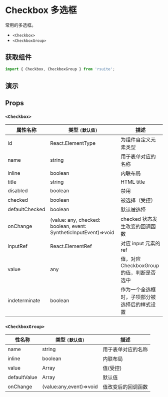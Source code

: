 # Checkbox 多选框 

常用的多选框。

* `<Checkbox>`
* `<CheckboxGroup>`

## 获取组件

```js
import { Checkbox, CheckboxGroup } from 'rsuite';
```

## 演示

<!--{demo}-->

## Props

### `<Checkbox>`

| 属性名称       | 类型 `(默认值)`                                                  | 描述                                         |
| -------------- | ---------------------------------------------------------------- | -------------------------------------------- |
| id             | React.ElementType                                                | 为组件自定义元素类型                         |
| name           | string                                                           | 用于表单对应的名称                           |
| inline         | boolean                                                          | 内联布局                                     |
| title          | string                                                           | HTML title                                   |
| disabled       | boolean                                                          | 禁用                                         |
| checked        | boolean                                                          | 被选择（受控）                               |
| defaultChecked | boolean                                                          | 默认被选择                                   |
| onChange       | (value: any, checked: boolean, event: SyntheticInputEvent)=>void | checked 状态发生改变的回调函数               |
| inputRef       | React.ElementRef                                                 | 对应 input 元素的 ref                        |
| value          | any                                                              | 值，对应 CheckboxGroup 的值，判断是否选中    |
| indeterminate  | boolean                                                          | 作为一个全选框时，子项部分被选择后的样式设置 |

### `<CheckboxGroup>`

| 性名称       | 类型 `(默认值)`         | 描述               |
| ------------ | ----------------------- | ------------------ |
| name         | string                  | 用于表单对应的名称 |
| inline       | boolean                 | 内联布局           |
| value        | Array                   | 值(受控)           |
| defaultValue | Array                   | 默认值             |
| onChange     | (value:any,event)=>void | 值改变后的回调函数 |
